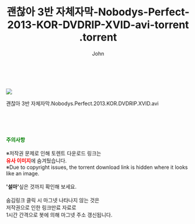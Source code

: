 ﻿---
layout: post
title:  "                   괜찮아 3반 자체자막-Nobodys-Perfect-2013-KOR-DVDRIP-XVID-avi-torrent                .torrent"
author: John
categories: [ 영화 ]
tags: [  ]
image: https://torrentrj59.com/uploadfile/full/e4631b72c0cd82df8b0159ae902044751e2f5754.jpg 
description: "                   괜찮아 3반 자체자막-Nobodys-Perfect-2013-KOR-DVDRIP-XVID-avi-torrent                 torrent 정보 공유"
toc: true
toc_sticky: true
---

<br>
<p><img src="https://torrentrj59.com/uploadfile/full/e4631b72c0cd82df8b0159ae902044751e2f5754.jpg"/></p>
 괜찮아 3반 자체자막.Nobodys.Perfect.2013.KOR.DVDRIP.XVID.avi    
    
<br><br><br>
<p data-ke-size="size16"><b><span style="color: green;">주의사항</span></b><br /><br />※저작권 문제로 인해 토렌트 다운로드 링크는<br /><b><span style="color: red;">유사 이미지</span></b>에 숨겨뒀습니다.<br />※Due to copyright issues, the torrent download link is hidden where it looks like an image.<br /><br /><b>'설마'</b>싶은 것까지 확인해 보세요.<br /><br />숨김링크 클릭 시 마그넷 나타나지 않는 것은<br />저작권으로 인한 링크만료 자료로<br />1시간 간격으로 봇에 의해 마그넷 주소 갱신됩니다.</p>
